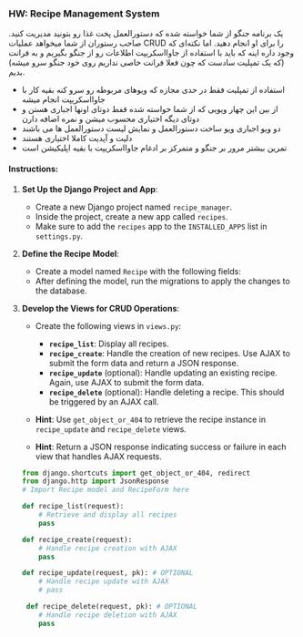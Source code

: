 
### HW: Recipe Management System

یک برنامه جنگو از شما خواسته شده که دستورالعمل پخت غذا رو بتونید مدیریت کنید. صاحب رستوران از شما میخواهد عملیات CRUD را برای او انجام دهید. اما نکته‌ای که وجود داره اینه که باید با استفاده از جاوااسکریپت اطلاعات رو از جنگو بگیریم و به فرانت (که یک تمپلیت سادست که چون فعلا فرانت خاصی نداریم روی خود جنگو سرو میشه) بدیم. 
- استفاده از تمپلیت فقط در حدی مجازه که ویوهای مربوطه رو سرو کنه بقیه کار با جاوااسکریپت انجام میشه 
- از بین این چهار ویویی که از شما خواسته شده قفط دوتای اونها اجباری هستن و دوتای دیگه اختیاری محسوب میشن و نمره اضافه دارن
- دو ویو اجباری ویو ساخت دستورالعمل و نمایش لیست دستورالعمل ها می باشند
- دلیت و آپدیت کاملا اختیاری هستند
- تمرین بیشتر مرور بر جنگو و متمرکز بر ادغام جاوااسکریپت با بقیه اپلیکیشن است
#### Instructions:

1. **Set Up the Django Project and App**:
   - Create a new Django project named `recipe_manager`.
   - Inside the project, create a new app called `recipes`.
   - Make sure to add the `recipes` app to the `INSTALLED_APPS` list in `settings.py`.

2. **Define the Recipe Model**:
   - Create a model named `Recipe` with the following fields:
   - After defining the model, run the migrations to apply the changes to the database.

3. **Develop the Views for CRUD Operations**:
   - Create the following views in `views.py`:
     - **`recipe_list`**: Display all recipes.
     - **`recipe_create`**: Handle the creation of new recipes. Use AJAX to submit the form data and return a JSON response.
     - **`recipe_update`** (optional): Handle updating an existing recipe. Again, use AJAX to submit the form data.
     - **`recipe_delete`** (optional): Handle deleting a recipe. This should be triggered by an AJAX call.

   - **Hint**: Use `get_object_or_404` to retrieve the recipe instance in `recipe_update` and `recipe_delete` views.
   - **Hint**: Return a JSON response indicating success or failure in each view that handles AJAX requests.

   ```python
   from django.shortcuts import get_object_or_404, redirect
   from django.http import JsonResponse
   # Import Recipe model and RecipeForm here

   def recipe_list(request):
       # Retrieve and display all recipes
       pass

   def recipe_create(request):
       # Handle recipe creation with AJAX
       pass

   def recipe_update(request, pk): # OPTIONAL
       # Handle recipe update with AJAX
       # pass

    def recipe_delete(request, pk): # OPTIONAL
       # Handle recipe deletion with AJAX
       pass
   ```
